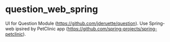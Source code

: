 # question_web_spring
UI for Question Module (https://github.com/jderuette/question). Use Spring-web ipsired by PetClinic app (https://github.com/spring-projects/spring-petclinic).
